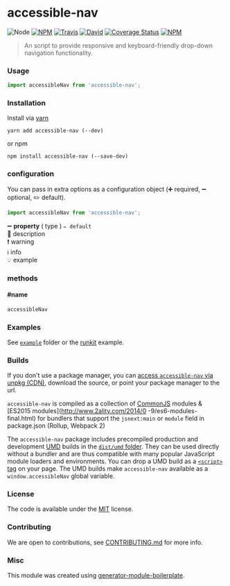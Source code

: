 # accessible-nav

![Node](https://img.shields.io/node/v/accessible-nav.svg?style=flat-square)
[![NPM](https://img.shields.io/npm/v/accessible-nav.svg?style=flat-square)](https://www.npmjs.com/package/accessible-nav)
[![Travis](https://img.shields.io/travis/elivz/accessible-nav/master.svg?style=flat-square)](https://travis-ci.org/elivz/accessible-nav)
[![David](https://img.shields.io/david/elivz/accessible-nav.svg?style=flat-square)](https://david-dm.org/elivz/accessible-nav)
[![Coverage Status](https://img.shields.io/coveralls/elivz/accessible-nav.svg?style=flat-square)](https://coveralls.io/github/elivz/accessible-nav)
[![NPM](https://img.shields.io/npm/dt/accessible-nav.svg?style=flat-square)](https://www.npmjs.com/package/accessible-nav)

> An script to provide responsive and keyboard-friendly drop-down navigation functionality.

### Usage

```js
import accessibleNav from 'accessible-nav';

```

### Installation

Install via [yarn](https://github.com/yarnpkg/yarn)

	yarn add accessible-nav (--dev)

or npm

	npm install accessible-nav (--save-dev)


### configuration

You can pass in extra options as a configuration object (➕ required, ➖ optional, ✏️ default).

```js
import accessibleNav from 'accessible-nav';

```

➖ **property** ( type ) ` ✏️ default `
<br/> 📝 description
<br/> ❗️ warning
<br/> ℹ️ info
<br/> 💡 example

### methods

#### #name

```js
accessibleNav

```

### Examples

See [`example`](example/script.js) folder or the [runkit](https://runkit.com/elivz/accessible-nav) example.

### Builds

If you don't use a package manager, you can [access `accessible-nav` via unpkg (CDN)](https://unpkg.com/accessible-nav/), download the source, or point your package manager to the url.

`accessible-nav` is compiled as a collection of [CommonJS](http://webpack.github.io/docs/commonjs.html) modules & [ES2015 modules](http://www.2ality.com/2014/0
  -9/es6-modules-final.html) for bundlers that support the `jsnext:main` or `module` field in package.json (Rollup, Webpack 2)

The `accessible-nav` package includes precompiled production and development [UMD](https://github.com/umdjs/umd) builds in the [`dist/umd` folder](https://unpkg.com/accessible-nav/dist/umd/). They can be used directly without a bundler and are thus compatible with many popular JavaScript module loaders and environments. You can drop a UMD build as a [`<script>` tag](https://unpkg.com/accessible-nav) on your page. The UMD builds make `accessible-nav` available as a `window.accessibleNav` global variable.

### License

The code is available under the [MIT](LICENSE) license.

### Contributing

We are open to contributions, see [CONTRIBUTING.md](CONTRIBUTING.md) for more info.

### Misc

This module was created using [generator-module-boilerplate](https://github.com/duivvv/generator-module-boilerplate).
